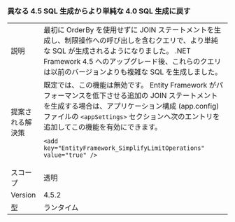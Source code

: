 ### <a name="opt-in-break-to-revert-from-different-45-sql-generation-to-simpler-40-sql-generation"></a>異なる 4.5 SQL 生成からより単純な 4.0 SQL 生成に戻す

|   |   |
|---|---|
|説明|最初に OrderBy を使用せずに JOIN ステートメントを生成し、制限操作への呼び出しを含むクエリで、より単純な SQL が生成されるようになりました。 .NET Framework 4.5 へのアップグレード後、これらのクエリは以前のバージョンよりも複雑な SQL を生成しました。|
|提案される解決策|既定では、この機能は無効です。 Entity Framework がパフォーマンスを低下させる追加の JOIN ステートメントを生成する場合は、アプリケーション構成 (app.config) ファイルの <code>&lt;appSettings&gt;</code> セクションへ次のエントリを追加してこの機能を有効にできます。<pre><code class="language-xml">&lt;add key=&quot;EntityFramework_SimplifyLimitOperations&quot; value=&quot;true&quot; /&gt;&#13;&#10;</code></pre>|
|スコープ|透明|
|Version|4.5.2|
|型|ランタイム|

